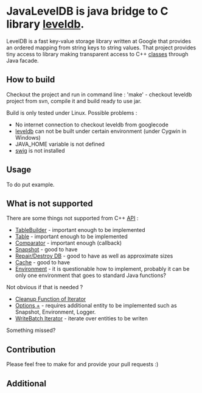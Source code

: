 JavaLevelDB is java bridge to C library [leveldb](http://code.google.com/p/leveldb/).
========
LevelDB is a fast key-value storage library written at Google that provides an ordered mapping from string keys to string values.
That project provides tiny access to library making transparent access to C++ [classes](http://code.google.com/p/leveldb/source/browse/#svn%2Ftrunk%2Finclude%2Fleveldb) through Java facade.

How to build
--------------------
Checkout the project and run in command line : 
'make' - checkout leveldb project from svn, compile it and build ready to use jar.

Build is only tested under Linux. 
Possible problems : 

* No internet connection to checkout leveldb from googlecode
* [leveldb](http://code.google.com/p/leveldb/source/browse/trunk/build_detect_platform) can not be built under certain environment (under Cygwin in Windows)
* JAVA_HOME variable is not defined
* [swig](http://www.swig.org/) is not installed

Usage
-----------

To do put example.

What is not supported
--------------------
There are some things not supported from C++ [API](http://code.google.com/p/leveldb/source/browse/#svn%2Ftrunk%2Finclude%2Fleveldb) : 

* [TableBuilder](http://code.google.com/p/leveldb/source/browse/trunk/include/leveldb/table_builder.h) - important enough to be implemented
* [Table](http://code.google.com/p/leveldb/source/browse/trunk/include/leveldb/table.h)  - important enough to be implemented
* [Comparator](http://code.google.com/p/leveldb/source/browse/trunk/include/leveldb/comparator.h) - important enough (callback)
* [Snapshot](http://code.google.com/p/leveldb/source/browse/trunk/include/leveldb/db.h) - good to have
* [Repair/Destroy DB](http://code.google.com/p/leveldb/source/browse/trunk/include/leveldb/db.h) - good to have as well as approximate sizes
* [Cache](http://code.google.com/p/leveldb/source/browse/trunk/include/leveldb/cache.h) - good to have
* [Environment](http://code.google.com/p/leveldb/source/browse/trunk/include/leveldb/env.h) - it is questionable how to 
implement, probably it can be only one environment that goes to standard Java functions?


Not obvious if that is needed ? 

* [Cleanup Function of Iterator](http://code.google.com/p/leveldb/source/browse/trunk/include/leveldb/iterator.h)
* [Options +](http://code.google.com/p/leveldb/source/browse/trunk/include/leveldb/options.h) - requires additional entity to be implemented such as Snapshot, Environment, Logger. 
* [WriteBatch Iterator](http://code.google.com/p/leveldb/source/browse/trunk/include/leveldb/write_batch.h) - iterate over entities to be writen

Something missed?

Contribution
--------------------
Please feel free to make for and provide your pull requests :)


Additional
--------------------



